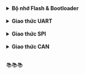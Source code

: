 <details><summary><b>Bộ nhớ Flash & Bootloader</b></summary>
<p>

<details><summary><b>Các loại bộ nhớ</b></summary>
<p>

<details><summary><b>📚 RAM</b></summary>
<p>

RAM (Random Access Memory)** **là bộ nhớ **tạm thời** dùng để lưu dữ liệu trong quá trình chương trình chạy. Khi tắt nguồn, dữ liệu trong RAM sẽ mất.

**Ví dụ**: Khi vi điều khiển cần lưu các giá trị đang tính toán hoặc các biến dùng tạm, nó sẽ dùng RAM. Khi bạn tắt thiết bị, dữ liệu này sẽ bị xóa.

</p>
</details>

<details><summary><b>📚 Flash</b></summary>
<p>

**Flash** là bộ nhớ dùng để **lưu trữ chương trình** mà vi điều khiển sẽ chạy. Nó giống như ổ cứng của máy tính – dữ liệu vẫn còn đó ngay cả khi bạn tắt thiết bị. 

**Ví dụ**: Nếu bạn nạp chương trình vào vi điều khiển, chương trình sẽ nằm trong Flash để khi bật nguồn lại, nó có thể chạy tiếp.

</p>
</details>

<details><summary><b>📚 EEPROM</b></summary>
<p>

EEPROM (Electrically Erasable Programmable Read-Only Memory) là bộ nhớ có thể **lưu dữ liệu cần giữ lại** sau khi tắt thiết bị, nhưng dễ xóa và ghi lại. Nó rất thích hợp để lưu các cài đặt cần giữ lâu dài, nhưng không cần thay đổi thường xuyên.

**Ví dụ**: Nếu bạn có một cài đặt cần lưu (như độ sáng của màn hình), bạn có thể lưu nó vào EEPROM để khi bật lại, thiết bị nhớ được cài đặt của bạn.

</p>
</details>

<details><summary><b>📚 So sánh</b></summary>
<p>

## Giống nhau

- Flash và EEPROM đều là bộ nhớ không khả biến, giữ lại dữ liệu khi mất nguồn.
- Cả ba loại đều có vai trò quan trọng trong vi điều khiển, hỗ trợ các tác vụ khác nhau từ lưu chương trình, xử lý dữ liệu tạm thời đến lưu trữ các cài đặt hệ thống.

## Khác nhau

|                | **Flash**                                                                                      | **RAM**                                                                                | **EEPROM**                                                                                          |
|----------------------------|------------------------------------------------------------------------------------------------|-----------------------------------------------------------------------------------------|-----------------------------------------------------------------------------------------------------|
| **Khả biến (Volatile)**    | Không khả biến – dữ liệu vẫn còn khi mất nguồn                                                  | Khả biến – dữ liệu sẽ mất khi mất nguồn                                                 | Không khả biến – dữ liệu vẫn còn khi mất nguồn                                                      |
| **Chức năng chính**        | Lưu trữ chương trình (firmware)                                                                | Lưu trữ dữ liệu tạm thời, biến cục bộ trong quá trình chương trình chạy                 | Lưu trữ dữ liệu cần giữ lại khi tắt nguồn như cài đặt hoặc cấu hình                                 |
| **Tốc độ truy cập**        | Nhanh nhưng chậm hơn RAM                                                                       | Nhanh nhất                                                                              | Chậm hơn cả Flash và RAM                                                                            |
| **Khả năng ghi/xóa**       | Có giới hạn số lần ghi/xóa (thường vài ngàn đến vài chục ngàn lần), chỉ có thể đọc hoặc ghi theo khối 2/4 byte                             | Không có giới hạn, vì không ghi nhớ lâu dài                                             | Có giới hạn số lần ghi/xóa cao hơn Flash (thường từ 100,000 đến 1 triệu lần), tương tự FLASH, tuy nhiên có thể đọc/ghi theo từng byte.                       |
| **Kích thước bộ nhớ**      | Thường lớn nhất trong vi điều khiển để chứa toàn bộ chương trình                               | Nhỏ hơn Flash, dùng để lưu trữ dữ liệu đang xử lý                                      | Thường rất nhỏ, chỉ đủ lưu một số cấu hình cần thiết                                                 |
| **Khả năng lưu trữ**       | Lưu được dữ liệu ngay cả khi tắt nguồn                                                         | Dữ liệu sẽ mất khi tắt nguồn                                                            | Lưu được dữ liệu ngay cả khi tắt nguồn                                                              |
| **Ứng dụng điển hình**     | Lưu trữ firmware (chương trình điều khiển)                                                     | Lưu trữ các biến tạm thời và dữ liệu trong quá trình thực thi                           | Lưu trữ các cài đặt cấu hình, dữ liệu cần giữ lại khi mất nguồn (ví dụ: cấu hình hệ thống, hiệu chuẩn) |

<br>

</p>
</details>

</p>
</details>

<details><summary><b>Bộ nhớ Flash trên STM32F1</b></summary>
<p>

- STM32F1 không hỗ trợ EEPROM mà chỉ được cung cấp sẵn **128/64Kb FLASH**.
- Được chia nhỏ thành các **Page**, tổng cộng có **128 Page**, mỗi Page có kích thước **1Kb**.
- FLASH dùng để lưu trữ firmware.
- FLASH có giới hạn số lần xóa/ghi.
- Trước khi dữ liệu mới vào FLASH thì xóa FLASH trước. 

![image](https://github.com/user-attachments/assets/f0074bf9-0111-49f6-94cb-ad04cdda538a)

<br>

<details><summary><b>📚 Xóa Flash</b></summary>
<p>

Mỗi lần ghi 2bytes hoặc 4bytes, tuy nhiên mỗi lần xóa phải xóa cả Page.

Sơ đồ xóa FLash như hình:

- Đầu tiên, kiểm tra cờ LOCK của Flash, nếu Cờ này đang được bật, Flash đang ở chế độ Lock và cần phải được Unlock trước khi sử dụng.
- Sau khi FLash đã Unlock, cờ CR_PER được set lên 1.
- Địa chỉ của Page cần xóa được ghi vào FAR.
- Set bit CR_STRT lên 1 để bắt đầu quá trình xóa.
- Kiểm tra cờ BSY đợi hoàn tất quá trình xóa.

![image](https://github.com/user-attachments/assets/b0eb2c8b-f8b0-4169-b0c0-b93a7bc22ec5)

<br>

</p>
</details>

<details><summary><b>📚 Ghi Flash</b></summary>
<p>

Flash có thể ghi theo 2/4bytes:

Sơ đồ ghi FLash như hình:

- Tương tự quá trình xóa, đầu tiên Cờ LOCK được kiểm tra.
- Sau khi xác nhận đã Unlock, CỜ CR_PG được set lên 1.
- Quá trình ghi dữ liệu vào địa chỉ tương ứng sẽ được thực thi.
- Kiểm tra cờ BSY để đợi quá trình ghi hoàn tất.

![image](https://github.com/user-attachments/assets/63fa1e9e-63d2-46b9-bf9f-c653a66d9aa3)

</p>
</details>

<details><summary><b>📚 Các hàm thông dụng</b></summary>
<p>

## Các hàm LOCK, UNLOCK Flash

- ``` void FLASH_Unlock(void) ```: Hàm này Unlock cho tất cả vùng nhớ trong Flash.
- ``` void FLASH_UnlockBank1(void) ```: Hàm này chỉ Unlock cho Bank đầu tiên. Vì SMT32F103C8T6 chỉ có 1 Bank duy nhất nên chức năng tương tự hàm trên.
- ``` void FLASH_UnlockBank2(void) ```: Unlock cho Bank thứ 2.
- ``` void FLASH_Lock(void) ```: Lock bộ điều khiển xóa Flash cho toàn bộ vùng nhớ Flash.
- ``` void FLASH_LockBank1(void) ``` và ``` void FLASH_LockBank2(void) ```: Lock bộ điều khiển xóa Flash cho Bank 1 hoặc 2.

<br>

## Các hàm xóa Flash

- ``` FLASH_Status FLASH_EraseAllBank1Pages(void) ```: Xóa tất cả các Page trong Bank 1 của Flash.
- ``` FLASH_Status FLASH_EraseAllBank2Pages(void) ```: Xóa tất cả các Page trong Bank 2 của Flash.
- ``` FLASH_Status FLASH_EraseAllPages(void) ```: Xóa toàn bộ Flash.
- ``` FLASH_Status FLASH_ErasePage(uint32_t Page_Address) ```: Xóa 1 page cụ thể trong Flash, cụ thể là Page bắt đầu bằng địa chỉ Page_Address.

<br>

**Ví dụ: Xóa Flash**:

```cpp
void Flash_Erase(uint32_t addresspage)
{
	FLASH_Unlock();
	while(FLASH_GetFlagStatus(FLASH_FLAG_BSY) == 1);
	FLASH_ErasePage(addresspage);
	while(FLASH_GetFlagStatus(FLASH_FLAG_BSY) == 1);
	FLASH_Lock();
}
```

<br>

## Các hàm ghi Flash

- ``` FLASH_Status FLASH_ProgramHalfWord(uint32_t Address, uint16_t Data) ```: Ghi dữ liệu vào vùng nhớ Address với kích thước mỗi 2 byte (Halfword).
- ``` FLASH_Status FLASH_ProgramWord(uint32_t Address, uint32_t Data) ```: Ghi dữ liệu vào vùng nhớ Address với kích thước mỗi 4 byte (Word).
- ``` FlagStatus FLASH_GetFlagStatus(uint32_t FLASH_FLAG) ```: hàm này trả về trạng thái của Flag. Ở bài này ta sẽ dùng hàm này để kiểm tra cờ FLASH_FLAG_BSY. Cờ này báo hiệu rằng Flash đang bận (Xóa/Ghi) nếu được set lên 1.

**Ví dụ: Ghi data vào 1 Page trong Flash**

```cpp
void Flash_WriteInt(uint32_t address, uint16_t value)
{
	 FLASH_Unlock();
	 while(FLASH_GetFlagStatus(FLASH_FLAG_BSY) == 1);
	 FLASH_ProgramHalfWord(address, value);
	 while(FLASH_GetFlagStatus(FLASH_FLAG_BSY) == 1);
	 FLASH_Lock();
}

void Flash_WriteNumByte(uint32_t address, uint8_t *data, int num)
{
	 FLASH_Unlock();
	 while(FLASH_GetFlagStatus(FLASH_FLAG_BSY) == 1);
	 uint16_t *ptr = (uint16_t*)data;
	 for(int i=0; i<((num+1)/2); i++)
  {
		  FLASH_ProgramHalfWord(address+2*i, *ptr);
		  while(FLASH_GetFlagStatus(FLASH_FLAG_BSY) == 1);
		  ptr++;
	 }
	 FLASH_Lock();
}
```

<br>

</p>
</details>

</p>
</details>

<details><summary><b></b></summary>
<p>

</p>
</details>

</p>
</details>

<br>

<details><summary><b>Giao thức UART</b></summary>
<p>

<details><summary><b>Khái niệm</b></summary>
<p>

UART (Universal Asynchronous Receiver-Transmitter – Bộ truyền nhận dữ liệu không đồng bộ) là một giao thức truyền thông phần cứng dùng giao tiếp nối tiếp không đồng bộ, bao gồm hai đường truyền dữ liệu độc lập là TX (truyền) và RX (nhận). Dữ liệu được truyền và nhận qua các đường truyền này dưới dạng các khung dữ liệu (data frame) có cấu trúc chuẩn, với một bit bắt đầu (start bit), một số bit dữ liệu (data bits), một bit kiểm tra chẵn lẻ (parity bit) và một hoặc nhiều bit dừng (stop bit).

![image](https://github.com/user-attachments/assets/8bb2fc6f-d865-49ce-93af-cfc82c58ab02)

</p>
</details>

<details><summary><b>Tốc độ truyền UART (Baud rate)</b></summary>
<p>

Thông thường, tốc độ truyền của UART được đặt ở một số chuẩn, chẳng hạn như 9600, 19200, 38400, 57600, 115200 baud và các tốc độ khác. Tốc độ truyền này định nghĩa số lượng bit được truyền qua mỗi giây. Các tốc độ truyền khác nhau thường được sử dụng tùy thuộc vào ứng dụng và hệ thống sử dụng.

</p>
</details>

<details><summary><b>Các chế độ truyền dữ liệu</b></summary>
<p>

UART truyền dữ liệu nối tiếp, theo 1 trong 3 chế độ:

- **Simplex**: Chỉ tiến hành giao tiếp một chiều
- **Half duplex**: Dữ liệu sẽ đi theo một hướng tại 1 thời điểm
- **Full duplex**: Thực hiện giao tiếp đồng thời đến và đi từ mỗi master và slave.

</p>
</details>

<details><summary><b>Cách thức hoạt động</b></summary>
<p>

Chân Tx (truyền) của một chip sẽ kết nối trực tiếp với chân Rx (nhận) của chip khác và ngược lại. Quá trình truyền dữ liệu thường sẽ diễn ra ở 3.3V hoặc 5V.

Khi tín hiệu gửi trên chân Tx (truyền), bộ giao tiếp Uart đầu tiên sẽ dịch thông tin song song này thành dạng nối tiếp và sau đó truyền tới thiết bị nhận. Chân Rx (nhận) của Uart thứ 2 sẽ biến đổi nó trở lại thành dạng song song để giao tiếp với các thiết bị điều khiển.

Dữ liệu truyền qua Uart sẽ đóng thành các gói (packet). Mỗi gói dữ liệu chứa 1 bit bắt đầu, 5 – 9 bit dữ liệu (tùy thuộc vào bộ Uart), 1 bit chẵn lẻ tùy chọn và 1 bit hoặc 2 bit dừng.

![image](https://github.com/user-attachments/assets/08a61cd1-45e6-4669-93e1-48fcced38435)
 
Quá trình truyền dữ liệu Uart sẽ diễn ra dưới dạng các gói dữ liệu này, bắt đầu bằng 1 bit bắt đầu, đường mức cao được kéo dần xuống thấp. Sau bit bắt đầu là 5 – 9 bit dữ liệu truyền trong khung dữ liệu của gói, theo sau là bit chẵn lẻ tùy chọn để nhằm xác minh việc truyền dữ liệu thích hợp. Sau cùng, 1 hoặc nhiều bit dừng sẽ được truyền ở nơi đường đặt tại mức cao. Vậy là sẽ kết thúc việc truyền đi một gói dữ liệu


</p>
</details>

</p>
</details>

<br>

<details><summary><b>Giao thức SPI</b></summary>
<p>

<details><summary><b>Lý thuyết</b></summary>
<p>

SPI (Serial Peripheral Interface) là một giao thức truyền thông nối tiếp thường được sử dụng trong các hệ thống nhúng để trao đổi dữ liệu giữa một vi điều khiển (master) và các thiết bị ngoại vi (slave) như cảm biến, bộ nhớ flash, màn hình LCD, và nhiều loại thiết bị khác.

<br>

SPI là một chuẩn giao tiếp đồng bộ truyền dữ liệu ở chế độ **song công (Full-Duplex)**, nghĩa là tại một thời điểm có thể xảy ra đồng thời quá trình truyền và nhận. Là giao tiếp đồng bộ, bất kỳ quá trình nào cũng đều được đồng bộ với xung clock sinh ra bởi thiết bị Master.

<br>

Tốc độ truyền thông cao: SPI cho phép truyền dữ liệu với tốc độ rất nhanh, thường đạt được tốc độ Mbps hoặc thậm chí hàng chục Mbps. Điều này rất hữu ích khi cần truyền dữ liệu nhanh và đáng tin cậy trong các ứng dụng như truyền thông không dây, điều khiển từ xa và truyền dữ liệu đa phương tiện.

</p>
</details>

<details><summary><b>Số dây giao tiếp</b></summary>
<p>

![image](https://github.com/user-attachments/assets/e6f8191b-7417-4586-847d-82a1075d00db)

SPI sử dụng 4 đường giao tiếp nên đôi khi còn được gọi là chuẩn truyền thông "4 dây":

- **SCK (Serial Clock)**: thiết bị Master tạo tín hiệu xung clock và cung cấp cho Slave. Xung này có chức năng giữ nhịp cho giao tiếp SPI. Mỗi nhịp trên chân SCK này sẽ báo 1 bit dữ liệu đến hoặc đi

<br>

- **MISO (Master in Slave out)**: tín hiệu tạo bởi thiết bị Slave và nhận bởi thiết bị Master. Đường MISO phải được kết nối giữa thiết bị Master và Slave.

<br>

- **MOSI (Master out Slave in)**: tín hiệu tạo bởi thiết bị Master và nhận bởi thiết bị Slave. Đường MOSI phải được kết nối giữa thiết bị Master và Slave.

<br>

- **SS (Slave Select) hay CS (Chip Select)**: chọn thiết bị Slave cụ thể để giao tiếp. Để chọn Slave giao tiếp thiết bị Master chủ động kéo đường SS tương ứng xuống mức 0 (Low). Chân SS (CS) của vi điều khiển (Master) có thể được người dùng tạo bằng cách cấu hình 1 chân GPIO bất kỳ chế độ Output.

</p>
</details>

<details><summary><b>Cách thức hoạt động</b></summary>
<p>

SPI cho phép 1 Master có thể giao tiếp với nhiều Slave, nghĩa là 1 MCU có thể giao tiếp với nhiều MCU, ngoại vi khác. 

<br>

Các Slave chỉ có thể có 1 chân SS (CS) để nhận tín hiệu chọn này. Tuy nhiên, Master thì sẽ có nhiều hơn 1 chân SS (CS) để chọn từng thiết bị muốn giao tiếp. 

![image](https://github.com/user-attachments/assets/433718c0-f51f-46f5-8d86-c0919250f72e)

Khung truyền SPI:

![image](https://github.com/user-attachments/assets/44def36f-d075-43ba-8a27-30eda1965dfa)

- Mỗi chip Master hay Slave đều có một thanh ghi dữ liệu 8 bits. Quá trình truyền/nhận giữa Master và Slave xảy ra đồng thời theo chu kỳ clock ở chân SCK, một byte dữ liệu được truyền theo cả 2 hướng.
- Quá trình trao đổi dữ liệu bắt đầu khi Master tạo 1 xung clock từ bộ tạo xung nhịp và kéo đường SS của Slave mà nó truyền dữ liệu xuống mức LOW (0).
- Mỗi xung clock, Master sẽ gửi đi 1 bit từ thanh ghi dịch (Shift Register) của nó đến thanh ghi dịch của Slave thông qua đường MISO. Như vậy, sau 8 chu kỳ clock thì hoàn tất việc truyền và nhận 1 byte dữ liệu.


</p>
</details>

<details><summary><b>Chế độ hoạt động</b></summary>
<p>

SPI có 4 chế độ hoạt động phụ thuộc vào cực của xung giữ (**Clock Polarity - CPOL**) và pha (**Phase - CPHA**).

<br>

**CPOL** dùng để chỉ trạng thái của chân SCK ở trạng thái nghỉ. Chân SCK giữ ở **mức cao** khi ``` CPOL = 1 ``` hoặc **mức thấp** khi ``` CPOL = 0```.

<br>

CPHA dùng để chỉ các mà dữ liệu được lấy mẫu theo xung. Dữ liệu sẽ được lấy ở **cạnh lên** của SCK khi ``` CPHA = 0 ``` hoặc **cạnh xuống** khi ``` CPHA = 1 ```.

![image](https://github.com/user-attachments/assets/36819112-5e39-4e84-8a11-ee04affe477a)

![image](https://github.com/user-attachments/assets/f2be3fa8-c80d-40de-b737-c7ffd12d07ab)


- **Mode 0 (mặc định)**: xung nhịp của đồng hồ ở mức thấp (CPOL = 0) và dữ liệu được lấy mẫu khi chuyển từ thấp sang cao (cạnh lên) (CPHA = 0).
- **Mode 1**: xung nhịp của đồng hồ ở mức thấp (CPOL = 0) và dữ liệu được lấy mẫu khi chuyển từ cao sang thấp (cạnh xuống) (CPHA = 1).
- **Mode 2**: xung nhịp của đồng hồ ở mức cao (CPOL = 1) và dữ liệu được lấy mẫu khi chuyển từ cao sang thấp (cạnh lên) (CPHA = 0).
- **Mode 3**: xung nhịp của đồng hồ ở mức cao (CPOL = 1) và dữ liệu được lấy mẫu khi chuyển từ thấp sang cao (cạnh xuông) (CPHA = 1).

<br>

</p>
</details>

</p>
</details>

<br>

<details><summary><b>Giao thức CAN</b></summary>
<p>

<details><summary><b>Lý thuyết</b></summary>
<p>

Giao thức CAN (Controller Area Network) là một giao thức truyền thông được sử dụng rộng rãi trong các hệ thống nhúng, đặc biệt là trong lĩnh vực ô tô và các ứng dụng công nghiệp. CAN cho phép các vi điều khiển và các thiết bị khác nhau giao tiếp với nhau mà không cần có máy tính chủ.

![image](https://github.com/user-attachments/assets/3d190f74-e296-402e-9e31-ac6c11be8b65)

</p>
</details>

<details><summary><b>Kiến trúc</b></summary>
<p>

<details><summary><b>📚 Bus topology</b></summary>
<p>

Mõi thiết bị trong hệ thống được gọi là node và CAN sử dụng tô-pô bus để kết nối các node với nhau, nghĩa là tất cả các thiết bị (node) đều được kết nối song song vào một cặp dây truyền thông chung được gọi là CAN bus. 

![image](https://github.com/user-attachments/assets/22f732a2-ec2f-4085-b38f-e312d596f919)

<br>

CAN bus gồm 2 dây tín hiệu chính:

- **CAN_H (CAN High)**: dây tín hiệu cao.
- **CAN_L (CAN Low)**: dây tín hiệu thấp.

<br>

**2 dây CAN_H và CAN_L sẽ được xoắn lại tạo thành đường dây xoắn đôi giúp**:

- **●	Giảm thiểu nhiễu từ môi trường bên ngoài**: sau khi xoắn đôi, nếu có nhiễu thì mỗi dây đều nhận nhiễu như nhau, cùng tăng hoặc cùng giảm một điện áp như nhau, điều này sẽ giúp chênh lệch điện áp giữa 2 dây không thay đổi khi có nhiễu.
- **Giảm thiểu nhiễu xuyên âm**: Việc xoắn đôi các dây giúp giảm hiện tượng này bằng cách phân tán nhiễu xuyên âm ra khắp chiều dài của cáp.

<br>

**Đặc điểm của tô-pô bus**:

- **Kết nối song song**: Tất cả các thiết bị trên bus CAN đều được kết nối song song với nhau. Mỗi thiết bị (node) có thể truy cập vào bus để truyền hoặc nhận dữ liệu bất cứ lúc nào, mà không cần một máy tính chủ (master) điều khiển.
- **Giảm số lượng dây dẫn**: Với tô-pô bus, tất cả các thiết bị chia sẻ chung một bus truyền dữ liệu, làm giảm đáng kể số lượng dây dẫn so với các mô hình khác. Điều này giúp giảm chi phí, tiết kiệm không gian và đơn giản hóa hệ thống dây dẫn trong các hệ thống nhúng.
- **Termination resistor (Điện trở kết cuối)**: Mỗi đầu của bus CAN cần một điện trở kết cuối với giá trị 120Ω để ngăn chặn hiện tượng phản xạ tín hiệu (hấp thụ phản xạ). Nếu không có điện trở này, tín hiệu có thể bị phản xạ lại từ các đầu – cuối mở, gây ra nhiễu và làm hỏng dữ liệu.


</p>
</details>

<details><summary><b>📚 Các thiết bị trên bus CAN</b></summary>
<p>

Mạng CAN hỗ trợ nhiều loại thiết bị khác nhau trên cùng 1 bus, mỗi thiết bị được gọi là một **node**. Mỗi node sẽ bao gồm:

- **Cảm biến (Sensors)**: Các cảm biến thu thập dữ liệu từ môi trường (như nhiệt độ, áp suất, tốc độ) và gửi dữ liệu này lên bus CAN để các thiết bị khác xử lý.
- **Actuator (Thiết bị kích động)**: Đây là các thiết bị đầu ra, nhận lệnh từ các vi điều khiển qua bus CAN để thực hiện các hành động vật lý, chẳng hạn như mở van, điều khiển động cơ hoặc bật đèn.
- **Bộ điều khiển CAN (CAN Controller)**: Đây là thành phần chính trong node CAN, có nhiệm vụ xử lý toàn bộ giao tiếp CAN.

    📚 Gửi và nhận thông điệp CAN.
  
    📚 Điều khiển truy cập vào bus CAN (arbitration).
  
    📚 Phát hiện và xử lý các lỗi truyền thông CAN.
  
    📚 Kiểm soát việc truyền lại thông điệp khi gặp lỗi.
  
    📚 Cung cấp giao diện giữa các **vi điều khiển** và bus CAN.

- **CAN Transceiver**:

    📚 Chuyển đổi tín hiệu số từ bộ điều khiển CAN thành tín hiệu điện áp dạng vi sai (CAN_H và CAN_L) để gửi lên bus CAN và ngược lại.

    📚 Đảm bảo tín hiệu truyền và nhận bus CAN có độ chính xác và tốc độ cao.

- **Vi điều khiển (Microcontroller)**: là thành phần trung tâm điều khiển hoạt động của node CAN.

    📚 Đọc và xử lý thông điệp CAN.

    📚 Tạo ra thông điệp CAN để truyền đi.

    📚 Quản lý các khung dữ liệu, bit arbitration và quá trình xử lý lỗi.

    📚 Điều khiển hành vi của node (ví dụ: bật/tắt node, reset node khi gặp lỗi bus-off).

</p>
</details>

<details><summary><b>📚 Đặc điểm giao tiếp của CAN</b></summary>
<p>

- **Không cần máy tính chủ (No Master-Slave Architecture)**: Mạng CAN không tuân theo kiến trúc master-slave. Tất cả các thiết bị trên bus đều có quyền bình đẳng trong việc truyền dữ liệu mà không cần phải có thiết bị chủ điều khiển. Điều này cho phép mạng hoạt động linh hoạt hơn, khi bất kỳ node nào cũng có thể truyền hoặc nhận thông tin bất cứ lúc nào.

<br>

- **Truyền thông quảng bá (Broadcast Communication)**: Khi một node gửi thông điệp, thông điệp đó sẽ được phát sóng đến tất cả các node khác trên bus. Tuy nhiên, không phải tất cả các node đều xử lý thông điệp này. Mỗi node sẽ sử dụng bộ lọc để kiểm tra xem thông điệp có phù hợp với mình hay không.

<br>

- **Tranh chấp quyền gửi (Arbitration)**: Nếu có nhiều node cùng muốn gửi dữ liệu lên bus cùng một lúc, CAN sẽ thực hiện cơ chế tranh chấp:

    📚 Mỗi thông điệp CAN có một ID ưu tiên. Node nào có thông điệp với ID ưu tiên thấp hơn (tức có độ ưu tiên cao hơn) sẽ chiếm quyền truy cập bus và gửi thông điệp trước.

    📚 Những node khác có ID ưu tiên cao hơn sẽ tự động dừng lại và chờ lượt tiếp theo để gửi thông điệp.

    📚 Quá trình arbitration diễn ra mà không gây mất dữ liệu hay làm gián đoạn các thiết bị khác, vì thế mạng CAN là một hệ thống non-destructive (không gây mất dữ liệu).

<br>

- **Giao tiếp song công (Full-duplex Communication)**: Mặc dù chỉ sử dụng một bus với hai dây tín hiệu, mạng CAN vẫn cho phép các node vừa gửi vừa nhận dữ liệu đồng thời. Điều này giúp mạng CAN hoạt động hiệu quả và không bị nghẽn khi có nhiều thiết bị cùng giao tiếp.

<br>

- **Phát hiện và xử lý lỗi tự động**: Một tính năng quan trọng khác của mạng CAN là khả năng tự động phát hiện và xử lý lỗi. Nếu một node phát hiện ra lỗi trong quá trình truyền hoặc nhận dữ liệu (do nhiễu, mất gói, hoặc lỗi tín hiệu), node đó sẽ gửi một Error Frame để thông báo cho các node khác rằng dữ liệu bị lỗi. Sau đó, thông điệp sẽ được truyền lại.


</p>
</details>

</p>
</details>

<details><summary><b>Khung dữ liệu CAN</b></summary>
<p>

<details><summary><b>1. Cấu trúc chung của một khung dữ liệu trong CAN</b></summary>
<p>

![image](https://github.com/user-attachments/assets/886378e1-fc4a-4014-8d30-c339d8493389)

<details><summary><b>📚 Start of Frame (SOF) </b></summary>
<p>

SOF là bit bắt đầu của khung dữ liệu, **chỉ có giá trị dominant (0)**. Nó báo hiệu rằng một khung dữ liệu mới đang bắt đầu. Tất cả các node trên mạng sẽ nhận biết rằng đây là thời điểm để bắt đầu đọc dữ liệu.

</p>
</details>

<details><summary><b>📚 Arbitration Field (Trường tranh chấp)</b></summary>
<p>

Trường này chứa ID của thông điệp và bit RTR (Remote Transmission Request).

- **ID**: Chứa định danh của thông điệp, ID này được sử dụng để xác định mức độ ưu tiên trong quá trình arbitration (tranh chấp quyền gửi).
- **RTR**: Đối với Data Frame, bit này sẽ có giá trị dominant (0). Đối với Remote Frame, bit này sẽ có giá trị recessive (1), báo hiệu rằng đây là một yêu cầu dữ liệu từ một node khác.

</p>
</details>

<details><summary><b>📚 Control Field (Trường điều khiển)</b></summary>
<p>

Control Field chứa các thông tin về kích thước của phần dữ liệu.

DLC (Data Length Code): Đây là trường quan trọng trong Control Field, xác định độ dài của dữ liệu (từ 0 đến 8 byte).

</p>
</details>

<details><summary><b>📚 Data Field (Trường dữ liệu)</b></summary>
<p>

Data Field là phần chứa dữ liệu chính của khung, có thể có từ 0 đến 8 byte dữ liệu. Trong Data Frame, đây là nơi chứa thông tin mà node gửi muốn truyền tải.

</p>
</details>

<details><summary><b>📚 CRC Field (Trường kiểm tra lỗi)</b></summary>
<p>

Đây là trường kiểm tra lỗi, giúp phát hiện các lỗi xảy ra trong quá trình truyền dữ liệu. Node nhận sẽ sử dụng CRC Field để kiểm tra xem dữ liệu đã được truyền chính xác hay chưa. Nếu phát hiện lỗi, một Error Frame sẽ được gửi đi.

</p>
</details>

<details><summary><b>📚 ACK Field (Trường xác nhận)</b></summary>
<p>

ACK Field được sử dụng để xác nhận rằng một thông điệp đã được nhận thành công. Khi một node nhận được dữ liệu mà không phát hiện lỗi, nó sẽ gửi bit ACK dominant (0) vào trường ACK để thông báo cho node gửi rằng dữ liệu đã được nhận chính xác.

Nếu không có node nào gửi ACK, điều này báo hiệu rằng có lỗi xảy ra hoặc thông điệp không được nhận đúng cách, và node gửi sẽ phải truyền lại thông điệp.

</p>
</details>

<details><summary><b>📚 End of Frame (EOF)</b></summary>
<p>

EOF là trường kết thúc của khung dữ liệu, chứa một chuỗi các bit recessive (1). Trường này báo hiệu rằng toàn bộ khung dữ liệu đã được truyền và quá trình truyền thông cho khung này đã kết thúc.

</p>
</details>

</p>
</details>

<details><summary><b>2. Các loại khung dữ liệu trong CAN</b></summary>
<p>

<details><summary><b>📚 Data Frame (Khung dữ liệu)</b></summary>
<p>

Data Frame là khung phổ biến nhất được sử dụng trong giao thức CAN và được sử dụng để truyền dữ liệu thực tế giữa các node trên mạng CAN.

Data Frame bao gồm các thông tin về địa chỉ của node gửi và nhận, kích thước dữ liệu, và chính dữ liệu cần truyền. Frame này giúp đảm bảo rằng dữ liệu sẽ được truyền đúng cách và bảo vệ khỏi lỗi bằng cách sử dụng mã kiểm tra CRC.

<br>

**Cấu trúc của Data Frame**:

![image](https://github.com/user-attachments/assets/ecbe004b-98e1-44fd-8015-4cf8761c659b)

![image](https://github.com/user-attachments/assets/43169b4f-e71f-4df5-ab94-1071659b839c)

- **1. Start of Frame (SOF)**: 1 bit để báo hiệu bắt đầu của khung truyền và **luôn là một bit dominant (0)**.
- **2. Arbitration Field**: Chứa địa chỉ của node gửi hoặc node nhận. Có thể là **11-bit ID (Identifier chuẩn)** hoặc **29-bit ID (Identifier mở rộng)**, giúp phân biệt giữa các node. Trường này cũng chứa 1 bit RTR để xác định kiểu khung là Data Frame (RTR = 0) hay Remote Frame (RTR = 1).
- **3. Control Field**: Chứa DLC (Data Length Code), chỉ ra số byte dữ liệu trong khung, từ 0 đến 8 byte.
- **4. Data Field**: Chứa dữ liệu thực tế cần truyền. Độ dài từ 0 đến 8 byte tùy thuộc vào giá trị của DLC.
- **5. CRC Field**: Dùng để phát hiện lỗi trong quá trình truyền thông qua mạng.
- **6. ACK Field**: Node nhận sẽ gửi tín hiệu ACK để xác nhận rằng dữ liệu đã được nhận thành công.
- **7. End of Frame (EOF)**: gồm 7 bit Recessive, dùng để thông báo kết thúc một Data Frame hay Remote Frame.

<br>

Data Frame **xảy ra** khi một node cần truyền dữ liệu đến các node khác trên mạng CAN. Các ứng dụng phổ biến của Data Frame bao gồm giao tiếp giữa các vi điều khiển, cảm biến, hoặc thiết bị điều khiển trong các hệ thống nhúng.

<br>

**Tình huống sử dụng**:

- Data Frame này có thể được dùng trong một mạng CAN của xe hơi, nơi mà bộ điều khiển trung tâm (ECU) gửi lệnh điều khiển các mô-tơ hoặc cảm biến trong hệ thống. Ví dụ, nếu đây là một hệ thống điều khiển ghế xe, lệnh điều khiển có thể yêu cầu mô-tơ di chuyển ghế đến vị trí mới.
- Trong ứng dụng công nghiệp, Data Frame có thể được sử dụng để một cảm biến gửi dữ liệu về nhiệt độ hoặc áp suất tới bộ điều khiển chính để thực hiện các hành động điều chỉnh.

</p>
</details>

<details><summary><b>📚 Remote Frame (Khung yêu cầu)</b></summary>
<p>

Remote Frame là một loại khung trong giao thức CAN được sử dụng để yêu cầu một node khác gửi dữ liệu qua Data Frame. Khác với Data Frame, Remote Frame không chứa dữ liệu thực tế trong trường Data Field, mà chỉ yêu cầu node khác gửi lại một Data Frame có cùng định danh (Identifier). Một trong những đặc điểm quan trọng của Remote Frame là nó thiết lập bit RTR (Remote Transmission Request) để phân biệt với Data Frame.

<br>

**Cấu trúc của Remote Frame**

![image](https://github.com/user-attachments/assets/94e44523-7435-4bcd-bb7f-5d015a0b1eb5)

- **1. Start of Frame (SOF)**: 1 bit để báo hiệu bắt đầu của khung truyền và **luôn là một bit dominant (0)**.
- **2. Arbitration Field**: Bao gồm định danh (11-bit hoặc 29-bit Identifier) và bit RTR được đặt thành 1 để báo đây là Remote Frame.
- **3. Control Field**: Chứa DLC (Data Length Code), chỉ ra số byte dữ liệu trong khung, từ 0 đến 8 byte.
- **4. CRC Field**: Dùng để phát hiện lỗi trong quá trình truyền thông qua mạng.
- **5. ACK Field**: Sử dụng để xác nhận rằng khung đã được nhận.
- **6. End of Frame (EOF)**: gồm 7 bit Recessive, dùng để thông báo kết thúc một Data Frame hay Remote Frame.

<br>

Remote Frame **xảy ra** khi một node muốn yêu cầu dữ liệu từ một node khác trên mạng CAN mà không tự động nhận dữ liệu. Node gửi sẽ phát Remote Frame, sau đó node nhận sẽ trả lời bằng một Data Frame chứa dữ liệu được yêu cầu.

<br>

**Tình huống sử dụng**

- Remote Frame này có thể được sử dụng trong một mạng CAN công nghiệp để yêu cầu cảm biến gửi dữ liệu khi cần thiết. Ví dụ, một bộ điều khiển trung tâm có thể gửi Remote Frame với định danh của cảm biến nhiệt độ, yêu cầu nó gửi lại Data Frame chứa thông tin nhiệt độ hiện tại.
- Trong một hệ thống xe hơi, Remote Frame có thể được gửi bởi ECU để yêu cầu cảm biến vị trí của bánh xe gửi lại thông tin vị trí hiện tại, từ đó giúp điều khiển hệ thống phanh ABS hoặc điều chỉnh các thông số khác trong xe.


</p>
</details>

<details><summary><b>📚 Error Frame (Khung lỗi)</b></summary>
<p>

**Error Frame** là khung được tự động phát ra bởi một node CAN khi nó phát hiện lỗi trong quá trình giao tiếp. Khung này có mục đích thông báo cho các node khác trong mạng về việc phát hiện lỗi và yêu cầu quá trình truyền thông được khởi động lại. Error Frame không được người dùng gửi trực tiếp, mà phần cứng CAN sẽ tự động phát hiện và phát ra khi có lỗi.

Trong giao thức CAN, có hai loại Error Frame:

- **Active Error Frame**: Được phát ra bởi một node đang trong trạng thái Active Error, có thể can thiệp để sửa lỗi. Node này sẽ phát ra 6 bit Error Flag (6 bit liên tiếp có giá trị 0 - dominant bit).
- **Passive Error Frame**: Được phát ra bởi một node trong trạng thái Passive Error, khi nó đã gặp nhiều lỗi nhưng không thể sửa lỗi. 12 bit Error Flag được gửi (thay vì 6 bit trong **Active Error Frame**), bao gồm 6 bit dominant và 6 bit recessive. Điều này nhằm thông báo rằng node đó đã vượt qua giới hạn lỗi và không còn khả năng sửa lỗi chủ động.

<br>

**Chuyển đổi giữa các trạng thái Active và Passive**

Error Counter: Các node CAN quản lý một Error Counter để theo dõi số lượng lỗi mà chúng gặp phải. Mỗi khi một lỗi được phát hiện, giá trị của Error Counter sẽ tăng lên.

- Khi Error Counter **vượt qua ngưỡng 127**, node sẽ chuyển từ trạng thái Active Error sang Passive Error. Trong trạng thái này, node sẽ phát ra Passive Error Frame nếu phát hiện lỗi.
- Nếu Error Counter tiếp tục tăng và vượt ngưỡng 255, node sẽ chuyển sang trạng thái Bus Off, tức là node sẽ bị loại khỏi mạng CAN và không thể giao tiếp thêm cho đến khi được reset lại.

<br>

**Cấu trúc của Error Frame**:

![image](https://github.com/user-attachments/assets/f44e22cd-3990-4702-bdc3-f26c47171335)

- **1. Error Flag**: 6 hoặc 12 bit, phụ thuộc vào trạng thái lỗi (Active hoặc Passive).
- **2. Error Delimiter**: 8 bit để phân tách Error Frame với các khung khác.

<br>

Error Frame xảy ra khi một node phát hiện một trong các lỗi sau trong quá trình truyền dữ liệu:

- **Bit Error**: Xảy ra khi một node phát hiện bit truyền ra không giống với bit nhận được.
- **CRC Error**: Xảy ra khi có lỗi trong quá trình kiểm tra mã CRC.
- **ACK Error**: Xảy ra khi node không nhận được tín hiệu ACK từ các node khác.
- **Form Error**: Xảy ra khi một trường trong khung không tuân theo định dạng đúng của giao thức CAN.
- **Stuff Error**: Xảy ra khi có nhiều hơn 5 bit giống nhau liên tiếp trong một khung (CAN sử dụng Bit stuffing để tránh điều này).

Khi bất kỳ lỗi nào được phát hiện, node phát ra Error Frame và các node khác trên mạng CAN sẽ tạm dừng quá trình giao tiếp và xử lý lại khung


</p>
</details>

<details><summary><b>📚 Overload Frame (Khung quá tải)</b></summary>
<p>

Overload Frame là một loại khung đặc biệt trong giao thức CAN được sử dụng để trì hoãn việc truyền dữ liệu khi một node trong mạng CAN cần thêm thời gian để xử lý. Khung này không chứa dữ liệu, mà chỉ báo hiệu rằng một node đang quá tải và cần thời gian trước khi tiếp tục giao tiếp. Mục tiêu của Overload Frame là ngăn không cho các khung khác được truyền quá nhanh, giúp node bị quá tải có đủ thời gian để xử lý các khung trước đó.

Overload Frame không phải do người dùng phát ra, mà được tự động phát ra bởi phần cứng CAN khi cần thiết. Node CAN sẽ phát ra Overload Frame khi một trong các điều kiện sau xảy ra:

- Node không thể xử lý tiếp dữ liệu do buffer đã đầy hoặc cần thêm thời gian xử lý dữ liệu.
- Node không thể nhận khung mới do có quá trình xử lý nội bộ cần hoàn thành trước.

<br>

**Cấu trúc của Overload Frame**:

![image](https://github.com/user-attachments/assets/6b9c4e01-f31f-4f32-b386-62b506d73b1a)

- **1. Overload Flag**: 6 bit dominant (bit 0) để báo hiệu trạng thái quá tải.
- **2. Overload Delimiter**: 8 bit recessive (bit 1), để phân tách khung quá tải với các khung khác và báo hiệu kết thúc Overload Frame.

Các điều kiện có thể gây ra Overload Frame:

- FIFO (First-In-First-Out) buffer trong node nhận đầy và node cần thêm thời gian để xử lý dữ liệu đã nhận.
- Tạm dừng nội bộ trong node để hoàn tất việc xử lý một sự kiện trước khi nhận thêm khung dữ liệu mới.
- Node cần xử lý một yêu cầu cao cấp khác (như một yêu cầu từ phần mềm ứng dụng).

<br>

Overload Frame **xảy ra** khi một node cần thêm thời gian để xử lý khung dữ liệu đã nhận trước đó. Điều này ngăn các node khác truyền khung mới quá sớm, gây ra quá tải xử lý cho node đã phát ra Overload Frame.

Overload Frame có thể được phát ra ngay sau Intermission Field (khoảng trống giữa các khung) hoặc ngay sau khi một khung dữ liệu đã được truyền hoàn tất, nếu node nhận không thể xử lý kịp thời. Trong thực tế, điều này thường xảy ra khi một node đang nhận nhiều dữ liệu từ nhiều nguồn khác nhau trên mạng CAN và cần tạm dừng để xử lý trước khi tiếp tục nhận thêm dữ liệu.


</p>
</details>

</p>
</details>

</p>
</details>

<details><summary><b>Arbitration trong CAN</b></summary>
<p>

<details><summary><b>📚 Cơ chế ưu tiên</b></summary>
<p>

Trong mạng CAN, ID của thông điệp đóng vai trò quan trọng trong việc xác định mức độ ưu tiên. Mỗi thông điệp CAN đều có một ID định danh (identifier), và giá trị của ID này quyết định mức độ ưu tiên khi có nhiều node cố gắng gửi dữ liệu cùng một lúc.

ID thấp hơn tương ứng với mức độ ưu tiên cao hơn. Nghĩa là, khi nhiều node cùng muốn truyền dữ liệu, node có ID nhỏ hơn (giá trị nhị phân thấp hơn) sẽ được ưu tiên và thắng quá trình arbitration.

Mỗi bit trong ID của thông điệp có thể ở trạng thái dominant (trạng thái ưu tiên – giá trị 0) hoặc recessive (trạng thái không ưu tiên – giá trị 1). Khi hai node hoặc nhiều node cùng gửi dữ liệu, CAN sử dụng quy tắc wire – AND logic để quyết định node nào được ưu tiên.

![image](https://github.com/user-attachments/assets/ac963fd6-6fb1-449e-bb60-87949bcc9d6f)

<br>

![image](https://github.com/user-attachments/assets/d70014b9-1a0f-4b5f-8c8e-6f5ef5845e9f)

<br>

**Nguyên lý hoạt động**:

- Khi nhiều node muốn truyền dữ liệu, chúng đều bắt đầu gửi thông điệp của mình lên bus. Tín hiệu được gửi đồng thời và mỗi node sẽ kiểm tra từng bit của dữ liệu trên bus.
- Mỗi bit trong ID sẽ được truyền từng cái một (từ bit MSB - Most Significant Bit). Nếu một node gửi bit recessive (1) nhưng nhận thấy trên bus có bit dominant (0), nghĩa là có một node khác có ưu tiên cao hơn đang chiếm quyền truyền dữ liệu. Lúc này, node này sẽ ngừng truyền và chuyển sang chế độ nghe (listen).
- Node có ID thấp hơn (tức là có nhiều bit dominant hơn ở đầu) sẽ tiếp tục quá trình truyền cho đến khi toàn bộ ID được gửi đi, trong khi các node khác ngừng gửi và chuyển sang chế độ chờ.
- Các node không thắng quá trình arbitrage sẽ không bị mất dữ liệu mà chỉ đơn giản là đợi lượt tiếp theo để cố gắng truyền lại thông điệp của mình.


</p>
</details>

<details><summary><b>📚 Non-destructive Arbitration (Tranh chấp không phá hủy)</b></summary>
<p>

Cơ chế non-destructive arbitration có nghĩa là quá trình arbitrage diễn ra mà không làm mất dữ liệu của các node thua. Điều này có được nhờ vào tính năng multi-master và cơ chế wire-AND logic của CAN.

Khi một node thua trong quá trình arbitration, nó sẽ tạm dừng việc truyền nhưng không xóa dữ liệu của mình.

Node thua sẽ chuyển sang trạng thái chờ và lắng nghe bus. Khi bus không còn bận (tức là node thắng đã gửi xong thông điệp), node thua sẽ thử lại và tham gia tranh chấp quyền gửi ở lần tiếp theo.

Quá trình này đảm bảo rằng không có dữ liệu bị mất trong quá trình tranh chấp, vì các node thua sẽ tiếp tục gửi thông điệp của mình vào thời điểm thích hợp.


</p>
</details>

</p>
</details>

<details><summary><b>Lỗi trong giao thức CAN</b></summary>
<p>

<details><summary><b>1. Các loại lỗi trong CAN</b></summary>
<p>

<details><summary><b>📚 Bit Error</b></summary>
<p>

Bit Error xảy ra khi một node gửi một bit (dominant hoặc recessive) lên bus và nhận lại một bit khác với giá trị mong đợi. Trong mạng CAN, mỗi node không chỉ gửi dữ liệu mà còn tự lắng nghe các tín hiệu trên bus để kiểm tra sự đồng bộ.

- Bit dominant (0): Tín hiệu ưu tiên trên bus.
- Bit recessive (1): Tín hiệu không ưu tiên trên bus.

Nguyên nhân:

- Nếu một node gửi một bit recessive (1) nhưng nhận lại bit dominant (0) từ bus, node này sẽ phát hiện ra lỗi.
- Điều này có thể xảy ra khi một node khác có ưu tiên cao hơn trên bus đang truyền dữ liệu, hoặc do tín hiệu bị nhiễu.

</p>
</details>

<details><summary><b>📚 Stuff Error</b></summary>
<p>

Stuff Error xảy ra khi có hơn 5 bit liên tiếp cùng giá trị (tất cả đều là 0 hoặc tất cả đều là 1) trên bus CAN. Điều này vi phạm quy tắc bit stuffing của giao thức CAN.

**Quy tắc bit stuffing**: Trong mạng CAN, sau mỗi chuỗi 5 bit giống nhau liên tiếp, một bit ngược giá trị (ngược với giá trị của các bit trước đó) phải được thêm vào để đảm bảo tính đồng bộ và tránh nhiễu tín hiệu. Nếu quy tắc này bị vi phạm, lỗi sẽ xảy ra.

Nguyên nhân: Vi phạm quy tắc bit stuffing có thể do lỗi trong quá trình truyền tín hiệu hoặc do thiết bị không tuân theo quy chuẩn CAN.

</p>
</details>

<details><summary><b>📚 CRC Error</b></summary>
<p>

CRC Error xảy ra khi có sai lệch trong quá trình kiểm tra CRC (Cyclic Redundancy Check), được sử dụng để phát hiện lỗi trong dữ liệu truyền qua bus.

Cơ chế CRC:

- Trong mỗi khung dữ liệu CAN, có một CRC Field được sử dụng để kiểm tra tính toàn vẹn của dữ liệu. Trường này chứa giá trị CRC, được tính toán dựa trên nội dung của thông điệp.
- Node nhận sẽ tính toán lại giá trị CRC của dữ liệu nhận được và so sánh với CRC trong trường CRC Field. Nếu hai giá trị này không khớp, một CRC error sẽ được phát hiện.

Nguyên nhân: Lỗi CRC có thể xảy ra do nhiễu tín hiệu trong quá trình truyền dữ liệu hoặc do lỗi phần cứng trong node gửi hoặc nhận.


</p>
</details>

<details><summary><b>📚 Form Error</b></summary>
<p>

Form Error xảy ra khi cấu trúc khung dữ liệu không tuân theo quy chuẩn của giao thức CAN. Mỗi khung dữ liệu trong CAN phải tuân theo một cấu trúc định sẵn, bao gồm Start of Frame (SOF), Arbitration Field, Control Field, Data Field, CRC Field, ACK Field, và End of Frame (EOF).

Nguyên nhân: Nếu một node nhận thấy có lỗi trong định dạng của bất kỳ trường nào trong khung dữ liệu, đặc biệt là các bit trong EOF hoặc ACK Field, nó sẽ phát hiện Form Error.

</p>
</details>

<details><summary><b>📚 Acknowledgment Error</b></summary>
<p>

Acknowledgment Error (ACK Error) xảy ra khi node gửi thông điệp lên bus mà không nhận được bit ACK từ bất kỳ node nào trên mạng.

Cơ chế ACK trong CAN:

- Khi một node gửi thành công một khung dữ liệu, các node nhận phải gửi một bit ACK dominant (0) để xác nhận rằng dữ liệu đã được nhận chính xác.
- Nếu không có node nào gửi bit ACK, node gửi sẽ phát hiện ACK Error và phải truyền lại thông điệp.

Nguyên nhân:

- Thiết bị nhận có thể không hoạt động đúng cách hoặc không kết nối đúng vào bus CAN.
- Tín hiệu ACK có thể bị nhiễu hoặc lỗi phần cứng.

</p>
</details>

<details><summary><b>📚 </b></summary>
<p>

</p>
</details>

</p>
</details>

<details><summary><b>2. Cơ chế phát hiện lỗi trong mạng CAN</b></summary>
<p>

Mạng CAN sử dụng nhiều cơ chế để phát hiện lỗi, giúp duy trì tính ổn định và tin cậy của dữ liệu truyền tải trên bus. Các cơ chế này bao gồm:

- **Kiểm tra bit**: Mỗi node gửi sẽ tự lắng nghe dữ liệu mà nó vừa gửi để đảm bảo rằng dữ liệu đó đã được truyền đúng cách. Nếu có sự khác biệt giữa bit gửi đi và bit nhận lại, node sẽ phát hiện bit error.
- **Kiểm tra CRC**: Mỗi thông điệp CAN chứa một giá trị CRC được tính toán dựa trên dữ liệu. Node nhận sẽ tính toán lại giá trị CRC và so sánh với CRC của thông điệp để phát hiện lỗi.
- **Kiểm tra định dạng (Form Check)**: Các bit trong EOF và ACK Field phải tuân theo một định dạng chuẩn. Nếu không, node nhận sẽ phát hiện form error.
- **Xác nhận (Acknowledgment)**: Node gửi sẽ kiểm tra xem có bất kỳ node nào trên bus gửi bit ACK để xác nhận rằng dữ liệu đã được nhận thành công. Nếu không, ACK error sẽ được phát hiện.


</p>
</details>

<details><summary><b>3. Cơ chế sửa lỗi tự động trong mạng CAN</b></summary>
<p>

Khi lỗi được phát hiện, mạng CAN có khả năng sửa lỗi một cách tự động thông qua quá trình phát Error Frame và truyền lại thông điệp.

Cơ chế sửa lỗi trong CAN:

- **Error Frame**: Khi một node phát hiện lỗi (bit error, CRC error, form error, stuff error, hoặc ACK error), nó sẽ gửi một Error Frame để thông báo cho tất cả các node khác trên bus rằng có lỗi đã xảy ra.
- **Truyền lại thông điệp**: Sau khi Error Frame được phát, các node sẽ dừng giao tiếp và node gửi ban đầu sẽ cố gắng truyền lại thông điệp bị lỗi. Việc này sẽ tiếp tục cho đến khi thông điệp được truyền đi thành công hoặc node gửi bị đưa vào trạng thái bus off nếu lỗi quá nhiều.

</p>
</details>

<details><summary><b>4. Các trạng thái lỗi của node</b></summary>
<p>

Khi phát hiện lỗi, các node trong mạng CAN sẽ tự động chuyển đổi giữa ba trạng thái lỗi để đảm bảo hệ thống hoạt động ổn định và không gây gián đoạn cho bus.

<details><summary><b>📚 Error Active</b></summary>
<p>

Trong trạng thái Error Active, node vẫn có khả năng tham gia đầy đủ vào quá trình truyền thông và có thể phát hiện lỗi. Nếu node phát hiện lỗi, nó sẽ gửi một Error Frame để thông báo cho các node khác trên bus rằng đã xảy ra lỗi.

</p>
</details>

<details><summary><b>📚 Error Passive</b></summary>
<p>
    
Nếu một node phát hiện quá nhiều lỗi, nó sẽ chuyển sang trạng thái Error Passive. Trong trạng thái này, node vẫn có thể tham gia truyền thông, nhưng nếu phát hiện lỗi, nó sẽ không gửi Error Frame mạnh mẽ như trong trạng thái Error Active. Điều này giúp tránh gây gián đoạn lớn cho bus khi node gặp sự cố thường xuyên.

Trong trạng thái Error Passive, node vẫn có thể nhận và gửi thông điệp nhưng sẽ hạn chế việc can thiệp vào quá trình truyền thông của các node khác. Node chỉ gửi Error Frame yếu hơn để thông báo lỗi, và không ảnh hưởng đến quá trình truyền thông của các node khác.


</p>
</details>

<details><summary><b>📚 Bus Off</b></summary>
<p>

Khi một node gặp quá nhiều lỗi nghiêm trọng, nó sẽ chuyển sang trạng thái Bus Off. Trong trạng thái này, node sẽ hoàn toàn ngắt kết nối khỏi bus CAN và không thể tham gia vào quá trình truyền hay nhận dữ liệu. Node chỉ có thể được kết nối lại vào bus sau khi được khởi động lại (restart) hoặc reset bởi phần mềm.

Bus Off là trạng thái an toàn, ngăn chặn một node bị lỗi nặng gây ra sự cố nghiêm trọng cho toàn bộ hệ thống CAN.

</p>
</details>

</p>
</details>

</p>
</details>

<details><summary><b>Tốc độ truyền và giới hạn vật lý của CAN</b></summary>
<p>

<details><summary><b>📚 Tốc độ baud của CAN</b></summary>
<p>

Tốc độ baud là tốc độ truyền dữ liệu trên bus CAN, thường được đo bằng kbps (kilobits per second) hoặc Mbps (megabits per second). Tốc độ baud quyết định tốc độ truyền thông giữa các thiết bị trên mạng và phụ thuộc vào khả năng xử lý của hệ thống cũng như chiều dài của bus.

**Dải tốc độ baud của CAN**: 

Mạng CAN hỗ trợ dải tốc độ baud từ 10 kbps đến 1 Mbps.

- 10 kbps: Tốc độ thấp nhất, thường được sử dụng cho các hệ thống có yêu cầu truyền thông chậm, nhưng cần truyền xa.
- 1 Mbps: Tốc độ cao nhất, thường được sử dụng trong các ứng dụng yêu cầu truyền thông nhanh, chẳng hạn như trong hệ thống ô tô hoặc robot.

**Ảnh hưởng của tốc độ baud**:

- **Chiều dài tối đa của bus**: Tốc độ truyền càng cao, chiều dài tối đa của bus càng ngắn do ảnh hưởng của thời gian lan truyền tín hiệu trên bus. Điều này có nghĩa là khi cần truyền dữ liệu với tốc độ cao, hệ thống phải chấp nhận giảm chiều dài của bus để đảm bảo tín hiệu truyền chính xác và đồng bộ.
- **Độ trễ**: Tốc độ baud càng cao, độ trễ của việc truyền thông tin trên mạng càng giảm, giúp cải thiện khả năng đáp ứng của hệ thống.


</p>
</details>

<details><summary><b>📚 Chiều dài tối đa của bus trong CAN</b></summary>
<p>

Chiều dài của bus trong mạng CAN bị giới hạn bởi tốc độ baud và chất lượng của dây dẫn (bus). Sự kết hợp giữa tốc độ truyền và chiều dài của bus quyết định khả năng truyền tín hiệu đúng cách và độ tin cậy của mạng.

**Tốc độ truyền càng cao, chiều dài bus càng ngắn**: Điều này do thời gian lan truyền tín hiệu trên dây dẫn cần phải nhỏ hơn một khoảng thời gian nhất định để đảm bảo tất cả các node trên bus có thể nhận được tín hiệu đồng bộ.

Khi tốc độ baud tăng lên, thời gian bit ngắn lại, nghĩa là tín hiệu phải đến các node nhận nhanh hơn. Do đó, chiều dài tối đa của bus phải giảm để đảm bảo thời gian lan truyền tín hiệu phù hợp với tốc độ baud.

</p>
</details>

</p>
</details>

</p>
</details>

<br>

📚📚📚
